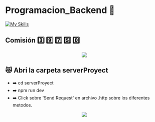 # Programacion_Backend :wine_glass:

[![My Skills](https://skillicons.dev/icons?i=vscode,js,nodejs,express)](https://skillicons.dev)

## Comisión :three: :nine: :seven: :five: :zero:

<p align="center">
<img src="https://img.shields.io/badge/STATUS-EN%20DESAROLLO-green">
</p>

<!-- ## :hotsprings: Abri y ejecuta el desafio #1

- :arrow_right: cd 1-desafio
- :arrow_right: node ./ProductManager.js

## :boom: Abri y ejecuta el desafio #2

- :arrow_right: cd 2-desafio
- :arrow_right: node ./ProductManager.js -->

## :heart_eyes_cat: Abri la carpeta serverProyect

- :arrow_right: cd serverProyect
- :arrow_right: npm run dev
- :arrow_right: Click sobre 'Send Request' en archivo .http sobre los diferentes
  metodos.

<p align="center">
<img src="https://i.ibb.co/PCPxRz0/backend-dev.png">
</p>
